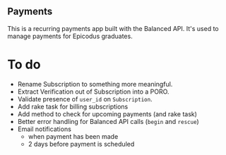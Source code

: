 Payments
--

This is a recurring payments app built with the Balanced API.
It's used to manage payments for Epicodus graduates.

To do
==
- Rename Subscription to something more meaningful.
- Extract Verification out of Subscription into a PORO.
- Validate presence of `user_id` on `Subscription`.
- Add rake task for billing subscriptions
- Add method to check for upcoming payments (and rake task)
- Better error handling for Balanced API calls (`begin` and `rescue`)
- Email notifications
  - when payment has been made
  - 2 days before payment is scheduled
